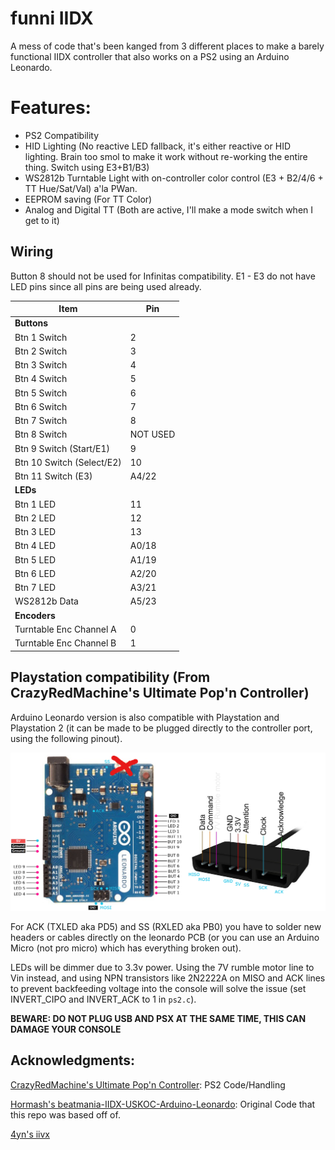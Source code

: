 # funni IIDX
A mess of code that's been kanged from 3 different places to make a barely functional IIDX controller that also works on a PS2 using an Arduino Leonardo.

# Features:
* PS2 Compatibility
* HID Lighting (No reactive LED fallback, it's either reactive or HID lighting. Brain too smol to make it work without re-working the entire thing. Switch using E3+B1/B3)
* WS2812b Turntable Light with on-controller color control (E3 + B2/4/6 + TT Hue/Sat/Val) a'la PWan.
* EEPROM saving (For TT Color)
* Analog and Digital TT (Both are active, I'll make a mode switch when I get to it)
## Wiring

Button 8 should not be used for Infinitas compatibility. E1 - E3 do not have LED pins since all pins are being used already.

| Item                    | Pin |
|-------------------------|-----|
| **Buttons**             |     |
| Btn 1 Switch            |  2  |
| Btn 2 Switch            |  3  |
| Btn 3 Switch            |  4  |
| Btn 4 Switch            |  5  |
| Btn 5 Switch            |  6  |
| Btn 6 Switch            |  7  |
| Btn 7 Switch            |  8  |
| Btn 8 Switch            |  NOT USED  |
| Btn 9 Switch (Start/E1)    |  9  |
| Btn 10 Switch (Select/E2)   | 10  |
| Btn 11 Switch (E3)		| A4/22 |
| **LEDs**                |     |
| Btn 1 LED               |  11 |
| Btn 2 LED               |  12 |
| Btn 3 LED               |  13 |
| Btn 4 LED               |  A0/18 |
| Btn 5 LED               |  A1/19 |
| Btn 6 LED               |  A2/20 |
| Btn 7 LED               |  A3/21 |
| WS2812b Data            |  A5/23  |
| **Encoders**            |     |
| Turntable Enc Channel A |  0  |
| Turntable Enc Channel B |  1  |

## Playstation compatibility (From CrazyRedMachine's Ultimate Pop'n Controller)

Arduino Leonardo version is also compatible with Playstation and Playstation 2 (it can be made to be plugged directly to the controller port, using the following pinout).

![pinout_psx](https://github.com/CrazyRedMachine/UltimatePopnController/blob/master/pinout_leonardo_psx.png?raw=true)

For ACK (TXLED aka PD5) and SS (RXLED aka PB0) you have to solder new headers or cables directly on the leonardo PCB (or you can use an Arduino Micro (not pro micro) which has everything broken out).

LEDs will be dimmer due to 3.3v power. Using the 7V rumble motor line to Vin instead, and using NPN transistors like 2N2222A on MISO and ACK lines to prevent backfeeding voltage into the console will solve the issue (set INVERT_CIPO and INVERT_ACK to 1 in `ps2.c`).

**BEWARE: DO NOT PLUG USB AND PSX AT THE SAME TIME, THIS CAN DAMAGE YOUR CONSOLE**

## Acknowledgments:

[CrazyRedMachine's Ultimate Pop'n Controller](https://github.com/CrazyRedMachine/UltimatePopnController): PS2 Code/Handling

[Hormash's beatmania-IIDX-USKOC-Arduino-Leonardo](https://github.com/Hormash/beatmania-IIDX-USKOC-Arduino-Leonardo): Original Code that this repo was based off of.

[4yn's iivx](https://github.com/4yn/iivx)
